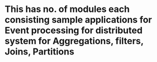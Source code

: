 # This has no. of modules each consisting sample applications for Event processing for distributed system for Aggregations, filters, Joins, Partitions 
